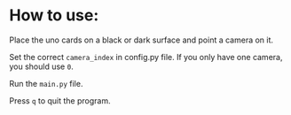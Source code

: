 # How to use:

Place the uno cards on a black or dark surface and point a camera on it.

Set the correct `camera_index` in config.py file. 
If you only have one camera, you should use `0`.

Run the `main.py` file.

Press `q` to quit the program.